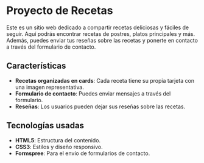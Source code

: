 # Proyecto de Recetas

Este es un sitio web dedicado a compartir recetas deliciosas y fáciles de seguir. Aquí podrás encontrar recetas de postres, platos principales y más. Además, puedes enviar tus reseñas sobre las recetas y ponerte en contacto a través del formulario de contacto.

## Características

- **Recetas organizadas en cards**: Cada receta tiene su propia tarjeta con una imagen representativa.
- **Formulario de contacto**: Puedes enviar mensajes a través del formulario.
- **Reseñas**: Los usuarios pueden dejar sus reseñas sobre las recetas.
  
## Tecnologías usadas

- **HTML5**: Estructura del contenido.
- **CSS3**: Estilos y diseño responsivo.
- **Formspree**: Para el envío de formularios de contacto.
